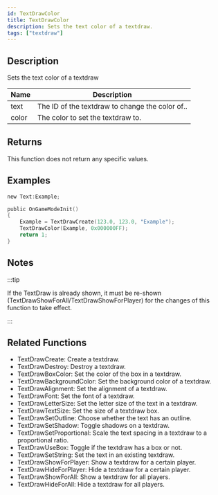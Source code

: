 ```yaml
---
id: TextDrawColor
title: TextDrawColor
description: Sets the text color of a textdraw.
tags: ["textdraw"]
---
```


<TagLinks />

## Description

Sets the text color of a textdraw

| Name  | Description                                     |
| ----- | ----------------------------------------------- |
| text  | The ID of the textdraw to change the color of.. |
| color | The color to set the textdraw to.               |

## Returns

This function does not return any specific values.

## Examples

```c
new Text:Example;

public OnGameModeInit()
{
    Example = TextDrawCreate(123.0, 123.0, "Example");
    TextDrawColor(Example, 0x000000FF);
    return 1;
}
```

## Notes

:::tip

If the TextDraw is already shown, it must be re-shown (TextDrawShowForAll/TextDrawShowForPlayer) for the changes of this function to take effect.

:::

## Related Functions

- TextDrawCreate: Create a textdraw.
- TextDrawDestroy: Destroy a textdraw.
- TextDrawBoxColor: Set the color of the box in a textdraw.
- TextDrawBackgroundColor: Set the background color of a textdraw.
- TextDrawAlignment: Set the alignment of a textdraw.
- TextDrawFont: Set the font of a textdraw.
- TextDrawLetterSize: Set the letter size of the text in a textdraw.
- TextDrawTextSize: Set the size of a textdraw box.
- TextDrawSetOutline: Choose whether the text has an outline.
- TextDrawSetShadow: Toggle shadows on a textdraw.
- TextDrawSetProportional: Scale the text spacing in a textdraw to a proportional ratio.
- TextDrawUseBox: Toggle if the textdraw has a box or not.
- TextDrawSetString: Set the text in an existing textdraw.
- TextDrawShowForPlayer: Show a textdraw for a certain player.
- TextDrawHideForPlayer: Hide a textdraw for a certain player.
- TextDrawShowForAll: Show a textdraw for all players.
- TextDrawHideForAll: Hide a textdraw for all players.
